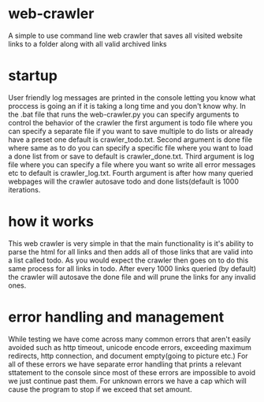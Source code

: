 # web-crawler
A simple to use command line web crawler that saves all visited website links to a folder along with all valid archived links

# startup
User friendly log messages are printed in the console letting you know what proccess is going an if it is taking a long time and you don't know why. In the .bat file that runs the web-crawler.py you can specify arguments to control the behavior of the crawler the first argument is todo file where you can specify a separate file if you want to save multiple to do lists or already have a preset one default is crawler_todo.txt. Second argument is done file where same as to do you can specify a specific file where you want to load a done list from or save to default is crawler_done.txt. Third argument is log file where you can specify a file where you want so write all error messages etc to default is crawler_log.txt. Fourth argument is after how many queried webpages will the crawler autosave todo and done lists(default is 1000 iterations.

# how it works
This web crawler is very simple in that the main functionality is it's ability to parse the html for all links and then adds all of those links that are valid into a list called todo. As you would expect the crawler then goes on to do this same process for all links in todo. After every  1000 links queried (by default) the crawler will autosave the done file and will prune the links for any invalid ones.

# error handling and management
While testing we have come across many common errors that aren't easily avoided such as http timeout, unicode encode errors, exceeding maximum redirects, http connection, and document empty(going to picture etc.) For all of these errors we have separate error handling that prints a relevant sttatement to the console since most of these errors are impossible to avoid we just continue past them. For unknown errors we have a cap which will cause the program to stop if we exceed that set amount.
